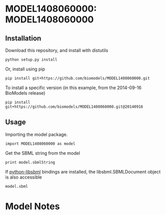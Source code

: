 # MODEL1408060000: MODEL1408060000

## Installation

Download this repository, and install with distutils

`python setup.py install`

Or, install using pip

`pip install git+https://github.com/biomodels/MODEL1408060000.git`

To install a specific version (in this example, from the 2014-09-16 BioModels release)

`pip install git+https://github.com/biomodels/MODEL1408060000.git@20140916`

## Usage

Importing the model package.

`import MODEL1408060000 as model`

Get the SBML string from the model

`print model.sbmlString`

If [python-libsbml](https://pypi.python.org/pypi/python-libsbml) bindings are
installed, the libsbml.SBMLDocument object is also accessible

`model.sbml`


# Model Notes



